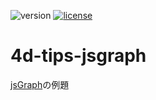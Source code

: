 ![version](https://img.shields.io/badge/version-20%2B-E23089)
[![license](https://img.shields.io/github/license/miyako/4d-tips-jsgraph)](LICENSE)

# 4d-tips-jsgraph
[jsGraph](https://github.com/NPellet/jsGraph)の例題
